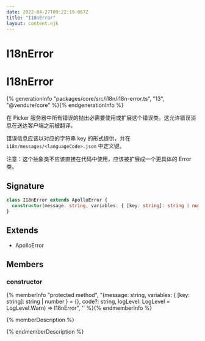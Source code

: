 ```yaml
---
date: 2022-04-27T09:22:19.067Z
title: "I18nError"
layout: content.njk
---
```

[comment]: <> (这个文件是从 PickerCC 源码中生，不要修改。请使用 "docs:build" 脚本命令生成。)

# I18nError


# I18nError

{% generationInfo "packages/core/src/i18n/i18n-error.ts", "13", "@vendure/core" %}{% endgenerationInfo %}

在 Picker 服务器中所有错误的抛出必需要使用或扩展这个错误类。这允许错误消息在送达客户端之前被翻译。

错误信息应该以对应的字符串 key 的形式提供，并在 `i18n/messages/<languageCode>.json` 中定义键。

注意：这个抽象类不应该直接在代码中使用，应该被扩展成一个更具体的 Error 类。

## Signature

```typescript
class I18nError extends ApolloError {
  constructor(message: string, variables: { [key: string]: string | number } = {}, code?: string, logLevel: LogLevel = LogLevel.Warn)
}
```
## Extends

 * ApolloError


## Members

### constructor

{% memberInfo "protected method", "(message: string, variables: { [key: string]: string | number } = {}, code?: string, logLevel: LogLevel = LogLevel.Warn) => I18nError", '' %}{% endmemberInfo %}

{% memberDescription %}

            

{% endmemberDescription %}


